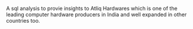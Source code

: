 A sql analysis to provie insights to Atliq Hardwares which is one of the leading computer hardware producers in India and well expanded in other countries too.
